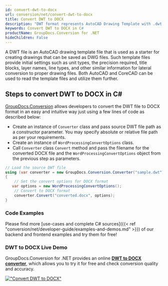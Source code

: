 ```yaml
---
id: convert-dwt-to-docx
url: conversion/net/convert-dwt-to-docx
title: Convert DWT to DOCX
description: "DWT format represents AutoCAD Drawing Template with .dwt extension. Learn how to convert DWT to DOCX file programmatically in C# language using GroupDocs.Conversion for .NET library."
keywords: Convert DWT to DOCX in C#
productName: GroupDocs.Conversion for .NET
hideChildren: False
---
```


A DWT file is an AutoCAD drawing template file that is used as a starter for creating drawings that can be saved as DWG files. Such template files provide initial settings such as unit types, the precision required, title blocks, layer names, line types, and other similar information for lateral conversion to proper drawing files. Both AutoCAD and CoreCAD can be used to read the template files and utilize them further.

## Steps to convert DWT to DOCX in C#

[GroupDocs.Conversion](https://products.groupdocs.com/conversion/net) allows developers to convert the DWT file to DOCX format in an easy and intuitive way just using a few lines of code as described below:

* Create an instance of `Converter` class and pass source DWT file path as a constructor parameter. You may specify absolute or relative file path as per your requirements. 
* Create an instance of `WordProcessingConvertOptions` class.
* Call `Converter` class `Convert` method and pass the filename for the converted DOCX file and the `WordProcessingConvertOptions` object from the previous step as parameters.

```csharp
// Load the source DWT file
using (var converter = new GroupDocs.Conversion.Converter("sample.dwt"))
{
    // Set the convert options for DOCX format
   var options = new WordProcessingConvertOptions();
    // Convert to DOCX format
    converter.Convert("converted.docx", options);
}
```

### Code Examples

Please find more [use-cases and complete C# sources]({{< ref "conversion/net/developer-guide/examples-and-demos.md" >}}) of our backend and frontend examples and try them for free!

### DWT to DOCX Live Demo

GroupDocs.Conversion for .NET provides an online [**DWT to DOCX converter**](https://products.groupdocs.app/conversion/dwt-to-docx), which allows you to try it for free and check conversion quality and accuracy.

[!["Convert DWT to DOCX"](conversion/net/images/convert-to-docx/convert-dwt-to-docx.png)](https://products.groupdocs.app/conversion/dwt-to-docx)